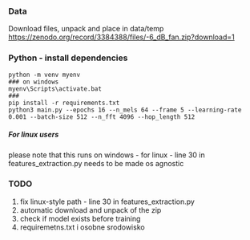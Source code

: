 ### Data

Download files, unpack and place in data/temp
https://zenodo.org/record/3384388/files/-6_dB_fan.zip?download=1

### Python - install dependencies

    python -m venv myenv
    ### on windows
    myenv\Scripts\activate.bat  
    ###
    pip install -r requirements.txt
    python3 main.py --epochs 16 --n_mels 64 --frame 5 --learning-rate 0.001 --batch-size 512 --n_fft 4096 --hop_length 512

##### For linux users
please note that this runs on windows - for linux - line 30 in features_extraction.py needs to be made os agnostic 

### TODO
1) fix linux-style path - line 30 in features_extraction.py
2) automatic download and unpack of the zip
3) check if model exists before training
4) requiremetns.txt i osobne srodowisko 